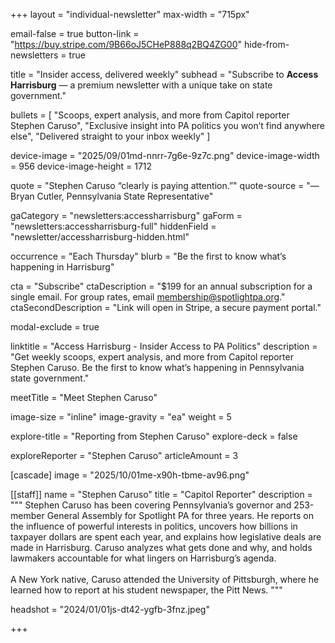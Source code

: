 +++
layout = "individual-newsletter"
max-width = "715px"

email-false = true
button-link = "https://buy.stripe.com/9B66oJ5CHeP888q2BQ4ZG00"
hide-from-newsletters = true

title = "Insider access, delivered weekly"
subhead = "Subscribe to **Access Harrisburg** — a premium newsletter with a unique take on state government."

bullets = [
  "Scoops, expert analysis, and more from Capitol reporter Stephen Caruso",
  "Exclusive insight into PA politics you won’t find anywhere else",
  "Delivered straight to your inbox weekly"
]

device-image = "2025/09/01md-nnrr-7g6e-9z7c.png"
device-image-width = 956
device-image-height = 1712

quote = "Stephen Caruso “clearly is paying attention.”"
quote-source = "— Bryan Cutler, Pennsylvania State Representative"

gaCategory = "newsletters:accessharrisburg"
gaForm = "newsletters:accessharrisburg-full"
hiddenField = "newsletter/accessharrisburg-hidden.html"

occurrence = "Each Thursday"
blurb = "Be the first to know what’s happening in Harrisburg"

cta = "Subscribe"
ctaDescription = "$199 for an annual subscription for a single email. For group rates, email [membership@spotlightpa.org](mailto:membership@spotlightpa.org)."
ctaSecondDescription = "Link will open in Stripe, a secure payment portal."

modal-exclude = true

linktitle = "Access Harrisburg - Insider Access to PA Politics"
description = "Get weekly scoops, expert analysis, and more from Capitol reporter Stephen Caruso. Be the first to know what’s happening in Pennsylvania state government."

meetTitle = "Meet Stephen Caruso"

image-size = "inline"
image-gravity = "ea"
weight = 5 

explore-title = "Reporting from Stephen Caruso"
explore-deck = false

exploreReporter = "Stephen Caruso"
articleAmount = 3

[cascade]
image = "2025/10/01me-x90h-tbme-av96.png" 


[[staff]]
name = "Stephen Caruso"
title = "Capitol Reporter"
description = """
Stephen Caruso has been covering Pennsylvania’s governor and 253-member General Assembly for Spotlight PA for three years. He reports on the influence of powerful interests in politics, uncovers how billions in taxpayer dollars are spent each year, and explains how legislative deals are made in Harrisburg. Caruso analyzes what gets done and why, and holds lawmakers accountable for what lingers on Harrisburg’s agenda.<br><br>A New York native, Caruso attended the University of Pittsburgh, where he learned how to report at his student newspaper, the Pitt News.
"""

headshot = "2024/01/01js-dt42-ygfb-3fnz.jpeg"

+++

